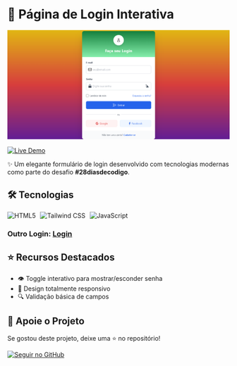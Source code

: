 # 🔐 Página de Login Interativa

![Preview da Página](https://github.com/Icarox52/dia2De28/blob/main/Captura%20de%20tela%202025-07-08%20235400.png)

[![Live Demo](https://img.shields.io/badge/Demo-Live-green?style=for-the-badge)](https://icarox52.github.io/dia2De28/)

✨ Um elegante formulário de login desenvolvido com tecnologias modernas como parte do desafio **#28diasdecodigo**.

## 🛠️ Tecnologias

<div style="display: flex; gap: 10px; margin-top: 10px;">
  <img src="https://img.shields.io/badge/HTML5-E34F26?style=for-the-badge&logo=html5&logoColor=white" alt="HTML5">
  <img src="https://img.shields.io/badge/Tailwind_CSS-38B2AC?style=for-the-badge&logo=tailwind-css&logoColor=white" alt="Tailwind CSS">
  <img src="https://img.shields.io/badge/JavaScript-F7DF1E?style=for-the-badge&logo=javascript&logoColor=black" alt="JavaScript">
</div>

### Outro Login: <a href="">Login</a>

## ⭐ Recursos Destacados

- 👁️ Toggle interativo para mostrar/esconder senha
- 📱 Design totalmente responsivo
- 🔍 Validação básica de campos






## 🌟 Apoie o Projeto

Se gostou deste projeto, deixe uma ⭐ no repositório!

[![Seguir no GitHub](https://img.shields.io/badge/Seguir-icarox52-blue?style=for-the-badge&logo=github)](https://github.com/icarox52)
